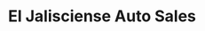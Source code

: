 ---
title: "El Jalisciense Auto Sales"
url: /milwaukee/el-jalisciense-auto-sales/
shop: Autohaus
---